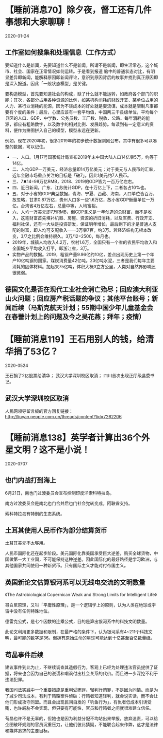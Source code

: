 
# 【睡前消息70】除夕夜，督工还有几件事想和大家聊聊！

2020-01-24

## 工作室如何搜集和处理信息（工作方式）

要知道什么是新闻，先要知道什么不是新闻。所谓不是新闻，即生活常态，这个城市、社会、国家在正常情况如何运转。于是看到报道 脑中的普通状态对比，有明显差异即新闻，能解释原因即新闻评论，意识到原因背后的故事并找到真正原因即是深入报道。因此「一般状态模型」是关键。

要构造模型，首先要知道社会的构成，缺了什么就不能运转，如政府各个部门的职能；其次，各部分占用各种资源的比例，如某机构消耗的财政开支、某单位占用的人力、某行业消耗的能源，因为不谈成本的好处就是耍流氓，成本就是限制凡事都要有个度的条件；最后，心里应该有一套平均值，中国两三千县级单位，平均每个县区的人口、GDP、中学数、公务员数、工厂数、税收、公路、每年消耗的能源，都应有粗略数字，以及数字的相对比例、发展趋势。每读到有一定意义的资料，便作为拼图拼入自己的模型，模型永远在更新。

例如，现在2020年初，很多2019年的初步统计数据刚刚公布，其中有很多可以凑整的数据，可以记住。

- 一、人口。1月17号国家统计局宣布2019年末中国大陆人口14亿零5万，约等于14亿。
- 二、人均GDP一万美元，经济总量即14万亿美元；对于美元与人民币的汇率，近年金融市场重点关注的目标是「破7」，因此1美元约7人民币。
- 三、7✖14=98万亿RMB，2018、2019的GDP皆为一百万亿左右。
- 四、近日新闻，广东、江苏统计GDP，在十万亿上下，二者各占10%也。
- 五、对于小省的GDP典型数据，青海、宁夏、西藏、海南，人口单位皆百万，故忽略，甘肃0.87万亿，贵州人口多一些1.6万亿，故小省GDP衡量单位一万亿。台湾省4万亿左右，总量中等，人均富裕。
- 六、人均一万美元即7万RMB，但GDP含义是一年创造的总财富，而不是收入，这笔财富首先填补机器、房屋、资源的折旧消耗，以及军费、行政开支、福利社保，还有一大块是投资研发，保证明年增长，最后剩下的才是普通人支配的财富，即人均可支配收入——3万零7百，约3万。若经济结构无根本改变，3/7之比例会维持很久。3万/12=2500，每月也。
- 2019年，城镇人均收入4.2万，农村1.6万，全国只有一个省的农民平均收入和全国城乡平均收入打平，即浙江省，3万。
- 实物产品的数据。2019，粗钢产量9.96亿约10亿，差点出现历史上第一个年产10亿吨钢的国家。煤炭消费量42亿吨，23亿吨水泥，三者是我们每年主要消耗的固体材料。加起来75亿吨，体积大概3立方公里，人类对自然界影响还很微弱。

## 德国文化是否在现代工业社会消亡殆尽；回应澳大利亚山火问题；回应房产税话题的争议；其他平台账号；新闻后续（马斯克航天计划；55期中国少年儿童基金会在春蕾计划上的问题及今之吴花燕；拜年；疫情）

# 【睡前消息119】王石用别人的钱，给清华捐了53亿？

2020-0524

王石捐了2亿股票给清华；
武汉大学深圳校区取消；
四川首次出现正厅级县委书记。

## 武汉大学深圳校区取消

人民网领导留言板的官方回复链接：  http://liuyan.people.com.cn/threads/content?tid=7262206

# 【睡前消息138】英学者计算出36个外星文明？这不是小说！

2020-0707

## 也门内战打到海上

6月21日，南也门过渡委员会宣布控制印度洋索科特拉岛。

南方过渡委员会是南北也门合并后也门社会党转变成。阿联酋支持。

索科特拉岛有特别的生态系统。

## 土耳其使用人民币作为部分结算货币

土耳其美元不太够用。

人民币国际化还在起步阶段。美元国际化靠美国承受巨大逆差，购买全球货物，中国做第一大工业国，不可能保持这种逆差。因此国际化的最好路径是学习欧洲，与其他国家共同使用一种新货币。只有国际主义才能对付帝国主义。

## 英国新论文估算银河系可以无线电交流的文明数量

《The Astrobiological Copernican Weak and Strong Limits for Intelligent Life》

哥白尼原理，又叫「平庸性原理」，是一个逻辑学上的原则，认为人类在地球或宇宙中没有任何特殊地位。

德雷克公式，是七个因数的连乘公式，目的是算出银河系中的科技文明数量。

此论文利用更多数据和限制，在最严格的条件下，认为银河系有4~211个科技文明，最可能的数字是36。但拥有原始生命的星球可能达到十亿甚至百亿数量级。

## 苟晶事件后续

建议事件到此为止，不继续调查其造假行为。客观上已经为处理违法官员提供了证据，将来也会因为自己的说谎和嘲讽付出社会关系的代价。而且进一步深挖不利于违法犯罪。

我国司法实践中一个重要措施是重判受贿罪，轻判行贿罪，不是因为同情。而是为了减少司法成本，有利于贿赂案件侦破：行贿者知道轻判，就会说实话，而不会让他们形成攻守同盟。而且会出现民间自发的「钓鱼行为」，有仇者低成本引诱受贿，也许威胁不会实现，但只要有可能性，官员和行贿者之间就很难建立信任。

苟晶也许不是无辜的，但她也是因为利益分配不均站出来举报，放弃追责，可以给企图破坏规则的官员沉重压力，让他们彼此猜疑，不能联合起来作弊，这才是法律和媒体追求的主要目标。